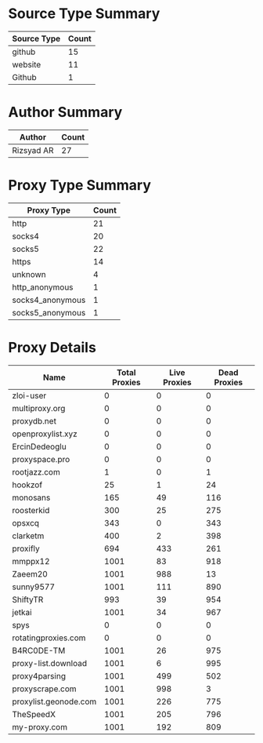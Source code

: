 # Source Type Summary

| Source Type | Count |
|-------------|-------|
| github | 15 |
| website | 11 |
| Github | 1 |


# Author Summary

| Author | Count |
|--------|-------|
| Rizsyad AR | 27 |


# Proxy Type Summary

| Proxy Type | Count |
|------------|-------|
| http | 21 |
| socks4 | 20 |
| socks5 | 22 |
| https | 14 |
| unknown | 4 |
| http_anonymous | 1 |
| socks4_anonymous | 1 |
| socks5_anonymous | 1 |


# Proxy Details

| Name | Total Proxies | Live Proxies | Dead Proxies |
|------|---------------|--------------|---------------|
| zloi-user | 0 | 0 | 0 |
| multiproxy.org | 0 | 0 | 0 |
| proxydb.net | 0 | 0 | 0 |
| openproxylist.xyz | 0 | 0 | 0 |
| ErcinDedeoglu | 0 | 0 | 0 |
| proxyspace.pro | 0 | 0 | 0 |
| rootjazz.com | 1 | 0 | 1 |
| hookzof | 25 | 1 | 24 |
| monosans | 165 | 49 | 116 |
| roosterkid | 300 | 25 | 275 |
| opsxcq | 343 | 0 | 343 |
| clarketm | 400 | 2 | 398 |
| proxifly | 694 | 433 | 261 |
| mmppx12 | 1001 | 83 | 918 |
| Zaeem20 | 1001 | 988 | 13 |
| sunny9577 | 1001 | 111 | 890 |
| ShiftyTR | 993 | 39 | 954 |
| jetkai | 1001 | 34 | 967 |
| spys | 0 | 0 | 0 |
| rotatingproxies.com | 0 | 0 | 0 |
| B4RC0DE-TM | 1001 | 26 | 975 |
| proxy-list.download | 1001 | 6 | 995 |
| proxy4parsing | 1001 | 499 | 502 |
| proxyscrape.com | 1001 | 998 | 3 |
| proxylist.geonode.com | 1001 | 226 | 775 |
| TheSpeedX | 1001 | 205 | 796 |
| my-proxy.com | 1001 | 192 | 809 |
